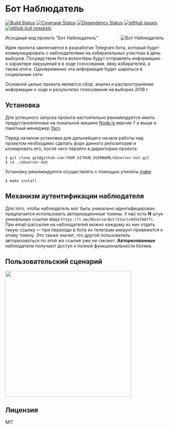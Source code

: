 # Бот Наблюдатель

[![Build Status](https://travis-ci.org/azat-io/observer-bot.svg?branch=master)](https://travis-ci.org/azat-io/observer-bot)
[![Coverage Status](https://coveralls.io/repos/github/azat-io/observer-bot/badge.svg?branch=master)](https://coveralls.io/github/azat-io/observer-bot?branch=master)
[![Dependency Status](https://gemnasium.com/badges/github.com/azat-io/observer-bot.svg)](https://gemnasium.com/github.com/azat-io/observer-bot)
[![gitHub issues](https://img.shields.io/github/issues-raw/azat-io/observer-bot.svg)](https://github.com/azat-io/observer-bot)
[![github pull requests](https://img.shields.io/github/issues-pr-raw/azat-io/observer-bot.svg)](https://github.com/azat-io/observer-bot)

<img src="https://user-images.githubusercontent.com/5698350/29092357-bda5b6ce-7c8e-11e7-8a58-4e9525f0654a.png" alt="Бот Наблюдатель" align="right"/>

Исходный код проекта "Бот Наблюдатель"

Идея проекта заключается в разработке Telegram бота, который будет коммуницировать с наблюдателями на избирательных участках в день выборов. Посредством бота волонтёры будут отправлять информацию о характере нарушений в в ходе голосования, явку избирателей, а также итоги. Одновременно эта информация будет шариться в социальные сети

Основной целью проекта является сбор, анализ и распространение информации о ходе и результатах голосования на выборах 2018 г.

## Установка

Для успешного запуска проекта настоятельно рекомендуется иметь предустановленные на локальной машине [Node.js](https://nodejs.org) версии 7 и выше и пакетный менеджер [Yarn](https://yarnpkg.com)

Перед началом установки для дальнейшего начала работы над проектом необходимо сделать форк данного репозитория и клонировать его, после чего перейти в директорию проекта:

```
$ git clone git@github.com:YOUR_GITHUB_USERNAME/observer-bot.git
$ cd ./observer-bot
```

Установку рекомендуется осуществлять с помощью утилиты [make](https://ru.wikipedia.org/wiki/Make):

`$ make install`

## Механизм аутентификации наблюдателя

Для того, чтобы наблюдатель мог быть уникально идентифицирован, предлагается использовать авторизационные токены. У нас есть **N** штук уникальных ссылок вида `https://t.me/ObserverBot?start=9d547607fc`. При email-рассылке на наблюдателей можно каждому из них отдать такую ссылку — при переходе в бота их телеграм аккаунт привяжется к этому токену. Это также значит, что другой пользователь авторизоваться по этой же ссылке уже не сможет. **Авторизованные** наблюдатели получают доступ к полной функциональности ботика.

## Пользовательский сценарий

<img height="400" src="http://i.imgur.com/qyzeZ9N.jpg" />

## Лицензия

MIT
